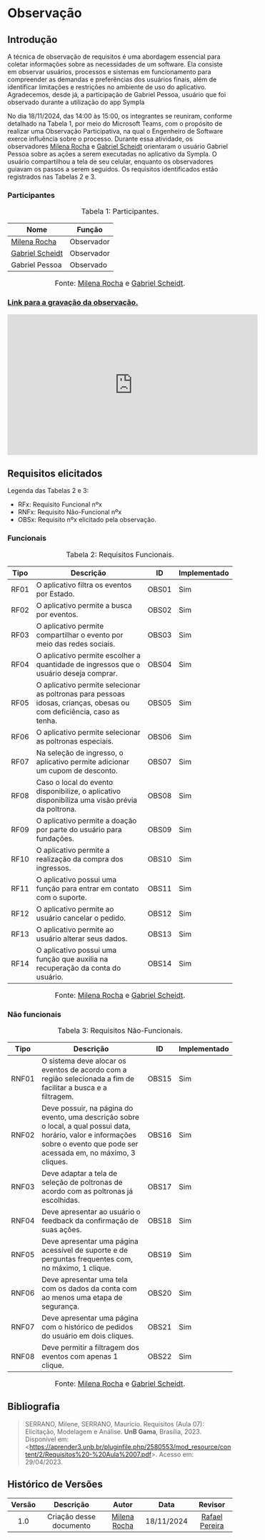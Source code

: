 # Observação

## Introdução
A técnica de observação de requisitos é uma abordagem essencial para coletar informações sobre as necessidades de um software. Ela consiste em observar usuários, processos e sistemas em funcionamento para compreender as demandas e preferências dos usuários finais, além de identificar limitações e restrições no ambiente de uso do aplicativo. Agradecemos, desde já, a participação de Gabriel Pessoa, usuário que foi observado durante a utilização do app Sympla


No dia 18/11/2024, das 14:00 às 15:00, os integrantes se reuniram, conforme detalhado na Tabela 1, por meio do Microsoft Teams, com o propósito de realizar uma Observação Participativa, na qual o Engenheiro de Software exerce influência sobre o processo. Durante essa atividade, os observadores [Milena Rocha](https://github.com/MilenaFRocha) e [Gabriel Scheidt](https://github.com/Gxaite) orientaram o usuário Gabriel Pessoa sobre as ações a serem executadas no aplicativo da Sympla. O usuário compartilhou a tela de seu celular, enquanto os observadores guiavam os passos a serem seguidos. Os requisitos identificados estão registrados nas Tabelas 2 e 3.
### Participantes

<font size="3"><p style="text-align: center">Tabela 1: Participantes.</p></font>

<center>

| Nome                                             | Função                   |
| ------------------------------------------------ | ------------------------ |
| [Milena Rocha](https://github.com/MilenaFRocha)  | Observador               |
| [Gabriel Scheidt](https://github.com/Gxaite)   | Observador |
| Gabriel Pessoa  | Observado |

</center>

<font size="3"><p style="text-align: center">Fonte: [Milena Rocha](https://github.com/MilenaFRocha) e [Gabriel Scheidt](https://github.com/Gxaite).</p></font>

### [Link para a gravação da observação.](https://www.youtube.com/watch?v=YAJ2Utv1DEg)
<iframe width="560" height="315" src="https://www.youtube.com/embed/YAJ2Utv1DEg?si=hrKmBmviNJFMxqnc" title="YouTube video player" frameborder="0" allow="accelerometer; autoplay; clipboard-write; encrypted-media; gyroscope; picture-in-picture; web-share" referrerpolicy="strict-origin-when-cross-origin" allowfullscreen></iframe>

## Requisitos elicitados

Legenda das Tabelas 2 e 3:

- RFx: Requisito Funcional nºx
- RNFx: Requisito Não-Funcional nºx
- OBSx: Requisito nºx elicitado pela observação.

### Funcionais

<font size="3"><p style="text-align: center">Tabela 2: Requisitos Funcionais.</p></font>

<center>

| Tipo | Descrição                                                                                                             | <a id="anchor_OBS" style="visibility: hidden;"></a> ID | Implementado |
| ---- | --------------------------------------------------------------------------------------------------------------------- | ------------------------------------------------------ | ------------ |
| RF01 | O aplicativo filtra os eventos por Estado.                                                                            | OBS01                                                  | Sim          |
| RF02 | O aplicativo permite a busca por eventos.                                                                             | OBS02                                                  | Sim          |
| RF03 | O aplicativo permite compartilhar o evento por meio das redes sociais.                                                | OBS03                                                  | Sim          |
| RF04 | O aplicativo permite escolher a quantidade de ingressos que o usuário deseja comprar.                                 | OBS04                                                  | Sim          |
| RF05 | O aplicativo permite selecionar as poltronas para pessoas idosas, crianças, obesas ou com deficiência, caso as tenha. | OBS05                                                  | Sim          |
| RF06 | O aplicativo permite selecionar as poltronas especiais.                                                               | OBS06                                                  | Sim          |
| RF07 | Na seleção de ingresso, o aplicativo permite adicionar um cupom de desconto.                                          | OBS07                                                  | Sim          |
| RF08 | Caso o local do evento disponibilize, o aplicativo disponibiliza uma visão prévia da poltrona.                        | OBS08                                                  | Sim          |
| RF09 | O aplicativo permite a doação por parte do usuário para fundações.                                                    | OBS09                                                  | Sim          |
| RF10 | O aplicativo permite a realização da compra dos ingressos.                                                            | OBS10                                                  | Sim          |
| RF11 | O aplicativo possui uma função para entrar em contato com o suporte.                                                  | OBS11                                                  | Sim          |
| RF12 | O aplicativo permite ao usuário cancelar o pedido.                                                                    | OBS12                                                  | Sim          |
| RF13 | O aplicativo permite ao usuário alterar seus dados.                                                                   | OBS13                                                  | Sim          |
| RF14 | O aplicativo possui uma função que auxilia na recuperação da conta do usuário.                                        | OBS14                                                  | Sim          |

</center>

<font size="3"><p style="text-align: center">Fonte: [Milena Rocha](https://github.com/MilenaFRocha) e [Gabriel Scheidt](https://github.com/Gxaite).</p></font>

### Não funcionais

<font size="3"><p style="text-align: center">Tabela 3: Requisitos Não-Funcionais.</p></font>

<center>

| Tipo  | Descrição                                                                                                                                                                       | <a id="anchor_OBSNF" style="visibility: hidden;"></a>ID | Implementado |
| ----- | ------------------------------------------------------------------------------------------------------------------------------------------------------------------------------- | ------------------------------------------------------- | ------------ |
| RNF01 | O sistema deve alocar os eventos de acordo com a região selecionada a fim de facilitar a busca e a filtragem.                                                                   | OBS15                                                   | Sim          |
| RNF02 | Deve possuir, na página do evento, uma descrição sobre o local, a qual possui data, horário, valor e informações sobre o evento que pode ser acessada em, no máximo, 3 cliques. | OBS16                                                   | Sim          |
| RNF03 | Deve adaptar a tela de seleção de poltronas de acordo com as poltronas já escolhidas.                                                                                           | OBS17                                                   | Sim          |
| RNF04 | Deve apresentar ao usuário o feedback da confirmação de suas ações.                                                                                                             | OBS18                                                   | Sim          |
| RNF05 | Deve apresentar uma página acessível de suporte e de perguntas frequentes com, no máximo, 1 clique.                                                                             | OBS19                                                   | Sim          |
| RNF06 | Deve apresentar uma tela com os dados da conta com ao menos uma etapa de segurança.                                                                                             | OBS20                                                   | Sim          |
| RNF07 | Deve apresentar uma página com o histórico de pedidos do usuário em dois cliques.                                                                                               | OBS21                                                   | Sim          |
| RNF08 | Deve permitir a filtragem dos eventos com apenas 1 clique.                                                                                                                      | OBS22                                                   | Sim          |

</center>

<font size="3"><p style="text-align: center">Fonte: [Milena Rocha](https://github.com/MilenaFRocha) e [Gabriel Scheidt](https://github.com/Gxaite).</p></font>

## Bibliografia

> SERRANO, Milene, SERRANO, Maurício. Requisitos (Aula 07): Elicitação, Modelagem e Análise. **UnB Gama**, Brasília, 2023. Disponível em: <<https://aprender3.unb.br/pluginfile.php/2580553/mod_resource/content/2/Requisitos%20-%20Aula%2007.pdf>>. Acesso em: 29/04/2023.

## Histórico de Versões

| Versão |          Descrição              |     Autor      |      Data      |   Revisor     | 
|:------:|:-------------------------------:|:--------------:|:--------------:|:-------------:|
|  1.0   | Criação desse documento | [Milena Rocha](https://github.com/MilenaFRocha) | 18/11/2024 | [Rafael Pereira](https://github.com/rafgpereira)  |


